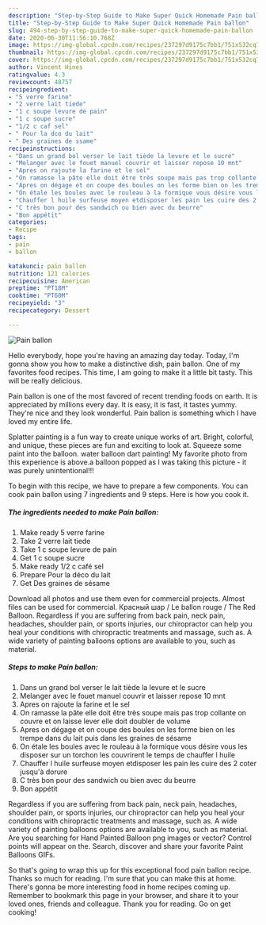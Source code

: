 ```yaml
---
description: "Step-by-Step Guide to Make Super Quick Homemade Pain ballon"
title: "Step-by-Step Guide to Make Super Quick Homemade Pain ballon"
slug: 494-step-by-step-guide-to-make-super-quick-homemade-pain-ballon
date: 2020-06-30T11:56:10.768Z
image: https://img-global.cpcdn.com/recipes/237297d9175c7bb1/751x532cq70/pain-ballon-photo-principale-de-la-recette.jpg
thumbnail: https://img-global.cpcdn.com/recipes/237297d9175c7bb1/751x532cq70/pain-ballon-photo-principale-de-la-recette.jpg
cover: https://img-global.cpcdn.com/recipes/237297d9175c7bb1/751x532cq70/pain-ballon-photo-principale-de-la-recette.jpg
author: Vincent Hines
ratingvalue: 4.3
reviewcount: 48757
recipeingredient:
- "5 verre farine"
- "2 verre lait tiede"
- "1 c soupe levure de pain"
- "1 c soupe sucre"
- "1/2 c caf sel"
- " Pour la dco du lait"
- " Des graines de ssame"
recipeinstructions:
- "Dans un grand bol verser le lait tiède la levure et le sucre"
- "Melanger avec le fouet manuel couvrir et laisser repose 10 mnt"
- "Apres on rajoute la farine et le sel"
- "On ramasse la pâte elle doit être très soupe mais pas trop collante on couvre et on laisse lever elle doit doubler de volume"
- "Apres on dégage et on coupe des boules on les forme bien on les trempe dans du lait puis dans les graines de sésame"
- "On étale les boules avec le rouleau à la formique vous désire vous les disposer sur un torchon les couvrirent le temps de chauffer l huile"
- "Chauffer l huile surfeuse moyen etdisposer les pain les cuire des 2 coter jusqu&#39;à dorure"
- "C très bon pour des sandwich ou bien avec du beurre"
- "Bon appétit"
categories:
- Recipe
tags:
- pain
- ballon

katakunci: pain ballon 
nutrition: 121 calories
recipecuisine: American
preptime: "PT18M"
cooktime: "PT60M"
recipeyield: "3"
recipecategory: Dessert

---
```



![Pain ballon](https://img-global.cpcdn.com/recipes/237297d9175c7bb1/751x532cq70/pain-ballon-photo-principale-de-la-recette.jpg)

Hello everybody, hope you're having an amazing day today. Today, I'm gonna show you how to make a distinctive dish, pain ballon. One of my favorites food recipes. This time, I am going to make it a little bit tasty. This will be really delicious.

Pain ballon is one of the most favored of recent trending foods on earth. It is appreciated by millions every day. It is easy, it is fast, it tastes yummy. They're nice and they look wonderful. Pain ballon is something which I have loved my entire life.

Splatter painting is a fun way to create unique works of art. Bright, colorful, and unique, these pieces are fun and exciting to look at. Squeeze some paint into the balloon. water balloon dart painting! My favorite photo from this experience is above.a balloon popped as I was taking this picture - it was purely unintentional!!!


To begin with this recipe, we have to prepare a few components. You can cook pain ballon using 7 ingredients and 9 steps. Here is how you cook it.

<!--inarticleads1-->

##### The ingredients needed to make Pain ballon:

1. Make ready 5 verre farine
1. Take 2 verre lait tiede
1. Take 1 c soupe levure de pain
1. Get 1 c soupe sucre
1. Make ready 1/2 c café sel
1. Prepare  Pour la déco du lait
1. Get  Des graines de sésame


Download all photos and use them even for commercial projects. Almost files can be used for commercial. Красный шар / Le ballon rouge / The Red Balloon. Regardless if you are suffering from back pain, neck pain, headaches, shoulder pain, or sports injuries, our chiropractor can help you heal your conditions with chiropractic treatments and massage, such as. A wide variety of painting balloons options are available to you, such as material. 

<!--inarticleads2-->

##### Steps to make Pain ballon:

1. Dans un grand bol verser le lait tiède la levure et le sucre
1. Melanger avec le fouet manuel couvrir et laisser repose 10 mnt
1. Apres on rajoute la farine et le sel
1. On ramasse la pâte elle doit être très soupe mais pas trop collante on couvre et on laisse lever elle doit doubler de volume
1. Apres on dégage et on coupe des boules on les forme bien on les trempe dans du lait puis dans les graines de sésame
1. On étale les boules avec le rouleau à la formique vous désire vous les disposer sur un torchon les couvrirent le temps de chauffer l huile
1. Chauffer l huile surfeuse moyen etdisposer les pain les cuire des 2 coter jusqu&#39;à dorure
1. C très bon pour des sandwich ou bien avec du beurre
1. Bon appétit


Regardless if you are suffering from back pain, neck pain, headaches, shoulder pain, or sports injuries, our chiropractor can help you heal your conditions with chiropractic treatments and massage, such as. A wide variety of painting balloons options are available to you, such as material. Are you searching for Hand Painted Balloon png images or vector? Control points will appear on the. Search, discover and share your favorite Paint Balloons GIFs. 

So that's going to wrap this up for this exceptional food pain ballon recipe. Thanks so much for reading. I'm sure that you can make this at home. There's gonna be more interesting food in home recipes coming up. Remember to bookmark this page in your browser, and share it to your loved ones, friends and colleague. Thank you for reading. Go on get cooking!
